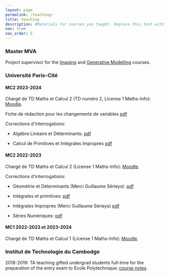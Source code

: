 ```yaml
---
layout: page
permalink: /teaching/
title: teaching
description: #Materials for courses you taught. Replace this text with your description.
nav: true
nav_order: 5
---
```


### Master MVA

Project supervisor for the [Imaging](https://perso.telecom-paristech.fr/gousseau/MVA/) and [Generative Modelling](https://generativemodelingmva.github.io/) courses.

### Université Paris-Cité

#### MC2 2023-2024

Chargé de TD Maths et Calcul 2  (TD numéro 2, License 1 Maths-Info): [Moodle](https://moodle.u-paris.fr/course/view.php?id=2354).

Fiche de rédaction pour les changements de variables [pdf](https://eloitanguy.github.io/assets/pdf/MC2_cdv.pdf)

Corrections d'interrogations:

- Algèbre Linéaire et Déterminants: [pdf](https://eloitanguy.github.io/assets/pdf/MC2_2024_TD2_interro1.pdf)

- Calcul de Primitives et Intégrales Impropres [pdf](https://eloitanguy.github.io/assets/pdf/MC2_2024_TD2_interro3.pdf)

#### MC2 2022-2023

Chargé de TD Maths et Calcul 2 (License 1 Maths-Info): [Moodle](https://moodle.u-paris.fr/course/view.php?id=2354).

Corrections d'interrogations:

- Géométrie et Déterminants (Merci Guillaume Sérieys): [pdf](https://eloitanguy.github.io/assets/pdf/MC2_interro1.pdf)

- Intégrales et primitives: [pdf](https://eloitanguy.github.io/assets/pdf/MC2_interro2.pdf)

- Intégrales Impropres (Merci Guillaume Sérieys) [pdf](https://eloitanguy.github.io/assets/pdf/MC2_interro3.pdf)

- Séries Numériques: [pdf](https://eloitanguy.github.io/assets/pdf/MC2_interro4.pdf)

#### MC1 2022-2023 et 2023-2024

Chargé de TD Maths et Calcul 1 (License 1 Maths-Info): [Moodle](https://moodle.u-paris.fr/course/view.php?id=2351).

### Institut de Technologie du Cambodge

2018-2019: TA teaching gifted undergrad students full-time for the preparation of the entry exam to Ecole Polytechnique: [course notes](https://eloitanguy.github.io/assets/pdf/prep_class.pdf).

